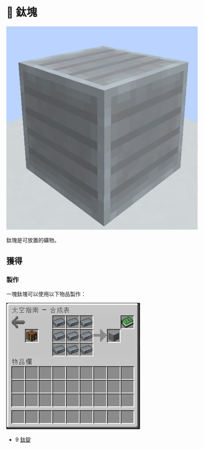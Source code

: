 # 💎 鈦塊

![](<../.gitbook/assets/image (228).png>)

鈦塊是可放置的礦物。

## 獲得

### 製作

一塊鈦塊可以使用以下物品製作：

![](<../.gitbook/assets/image (216).png>)

* 9 [鈦錠](titanium-ingot.md)
